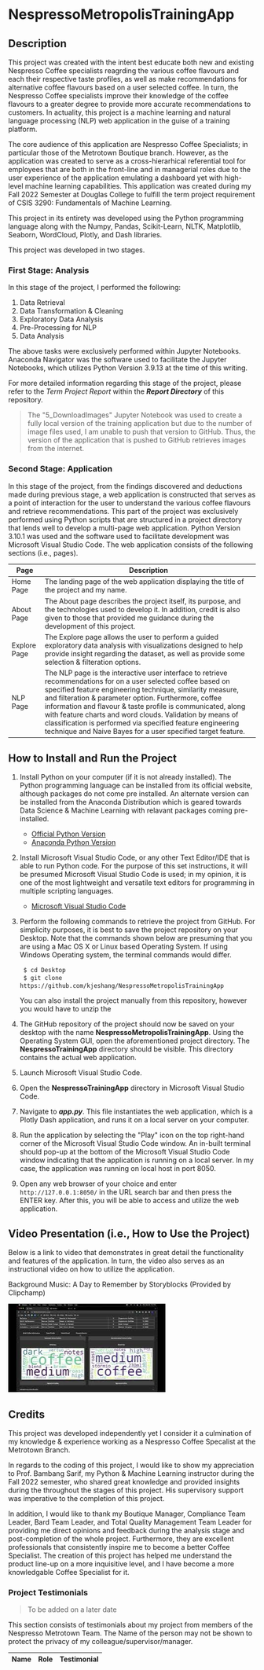 # NespressoMetropolisTrainingApp

## Description

This project was created with the intent best educate both new and existing Nespresso Coffee specialists reagrding the various coffee flavours and each their respective taste profiles, as well as make recommendations for alternative coffee flavours based on a user selected coffee. In turn, the Nespresso Coffee specialists improve their knowledge of the coffee flavours to a greater degree to provide more accurate recommendations to customers. In actuality, this project is a machine learning and natural language processing (NLP) web application in the guise of a training platform.

The core audience of this application are Nespresso Coffee Specialists; in particular those of the Metrotown Boutique branch. However, as the application was created to serve as a cross-hierarhical referential tool for employees that are both in the front-line and in managerial roles due to the user experience of the application emulating a dashboard yet with high-level machine learning capabilities. This application was created during my Fall 2022 Semester at Douglas College to fulfill the term project requirement of CSIS 3290: Fundamentals of Machine Learning.

This project in its entirety was developed using the Python programming language along with the Numpy, Pandas, Scikit-Learn, NLTK, Matplotlib, Seaborn, WordCloud, Plotly, and Dash libraries. 

This project was developed in two stages.

### First Stage: Analysis
In this stage of the project, I performed the following:
1. Data Retrieval
2. Data Transformation & Cleaning
3. Exploratory Data Analysis
4. Pre-Processing for NLP
5. Data Analysis

The above tasks were exclusively performed within Jupyter Notebooks. Anaconda Navigator was the software used to facilitate the Jupyter Notebooks, which utilizes Python Version 3.9.13 at the time of this writing.

For more detailed information regarding this stage of the project, please refer to the _Term Project Report_ within the **_Report Directory_** of this repository.

> The "5_DownloadImages" Jupyter Notebook was used to create a fully local version of the training application but due to the number of image files used, I am unable to push that version to GitHub. Thus, the version of the application that is pushed to GitHub retrieves images from the internet.

### Second Stage: Application
In this stage of the project, from the findings discovered and deductions made during previous stage, a web application is constructed that serves as a point of interaction for the user to understand the various coffee flavours and retrieve recommendations. This part of the project was exclusively performed using Python scripts that are structured in a project directory that lends well to develop a multi-page web application. Python Version 3.10.1 was used and the software used to facilitate development was Microsoft Visual Studio Code. The web application consists of the following sections (i.e., pages).

|Page|Description|
|--|--|
|Home Page|The landing page of the web application displaying the title of the project and my name.|
|About Page|The About page describes the project itself, its purpose, and the technologies used to develop it. In addition, credit is also given to those that provided me guidance during the development of this project.|
|Explore Page|The Explore page allows the user to perform a guided exploratory data analysis with visualizations designed to help provide insight regarding the dataset, as well as provide some selection & filteration options.|
|NLP Page|The NLP page is the interactive user interface to retrieve recommendations for on a user selected coffee based on specified feature engineering technique, similarity measure, and filteration & parameter option. Furthermore, coffee information and flavour & taste profile is communicated, along with feature charts and word clouds. Validation by means of classification is performed via specified feature engineering technique and Naive Bayes for a user specified target feature.|

## How to Install and Run the Project

1. Install Python on your computer (if it is not already installed). The Python programming language can be installed from its official website, although packages do not come pre installed. An alternate version can be installed from the Anaconda Distribution which is geared towards Data Science & Machine Learning with relavant packages coming pre-installed.
    * [Official Python Version](https://www.python.org/)
    * [Anaconda Python Version](https://www.anaconda.com/products/distribution)
2. Install Microsoft Visual Studio Code, or any other Text Editor/IDE that is able to run Python code. For the purpose of this set instructions, it will be presumed Microsoft Visual Studio Code is used; in my opinion, it is one of the most lightweight and versatile text editors for programming in multiple scripting languages.
    * [Microsoft Visual Studio Code](https://code.visualstudio.com/)
3. Perform the following commands to retrieve the project from GitHub. For simplicity purposes, it is best to save the project repository on your Desktop. Note that the commands shown below are presuming that you are using a Mac OS X or Linux based Operating System. If using Windows Operating system, the terminal commands would differ.

        $ cd Desktop
        $ git clone https://github.com/kjeshang/NespressoMetropolisTrainingApp

    You can also install the project manually from this repository, however you would have to unzip the 

4. The GitHub repository of the project should now be saved on your desktop with the name **NespressoMetropolisTrainingApp**. Using the Operating System GUI, open the aforementioned project directory. The **NespressoTrainingApp** directory should be visible. This directory contains the actual web application.
5. Launch Microsoft Visual Studio Code.
6. Open the **NespressoTrainingApp** directory in Microsoft Visual Studio Code.
7. Navigate to **_app.py_**. This file instantiates the web application, which is a Plotly Dash application, and runs it on a local server on your computer.
8. Run the application by selecting the "Play" icon on the top right-hand corner of the Microsoft Visual Studio Code window. An in-built terminal should pop-up at the bottom of the Microsoft Visual Studio Code window indicating that the application is running on a local server. In my case, the application was running on local host in port 8050.
9. Open any web browser of your choice and enter `http://127.0.0.1:8050/` in the URL search bar and then press the ENTER key. After this, you will be able to access and utilize the web application.

## Video Presentation (i.e., How to Use the Project)

Below is a link to video that demonstrates in great detail the functionality and features of the application. In turn, the video also serves as an instructional video on how to utilize the application.

Background Music: A Day to Remember by Storyblocks (Provided by Clipchamp)

[![Nespresso Metropolis Training App - Demonstration Video](https://github.com/kjeshang/NespressoMetropolisTrainingApp/blob/main/Report/Images/mq2.jpeg?raw=true)](https://youtu.be/1LL-yqbQuig "Nespresso Metropolis Training App Demonstration Video")

## Credits

This project was developed independently yet I consider it a culmination of my knowledge & experience working as a Nespresso Coffee Specalist at the Metrotown Branch.

In regards to the coding of this project, I would like to show my appreciation to Prof. Bambang Sarif, my Python & Machine Learning instructor during the Fall 2022 semester, who shared great knowledge and provided insights during the throughout the stages of this project. His supervisory support was imperative to the completion of this project. 

In addition, I would like to thank my Boutique Manager, Compliance Team Leader, Bard Team Leader, and Total Quality Management Team Leader for providing me direct opinions and feedback during the analysis stage and post-completion of the whole project. Furthermore, they are excellent professionals that consistently inspire me to become a better Coffee Specialist. The creation of this project has helped me understand the product line-up on a more inquisitive level, and I have become a more knowledgable Coffee Specialist for it.

### Project Testimonials
> To be added on a later date

This section consists of testimonials about my project from members of the Nespresso Metrotown Team. The Name of the person may not be shown to protect the privacy of my colleague/supervisor/manager.

|Name|Role|Testimonial|
|--|--|--|